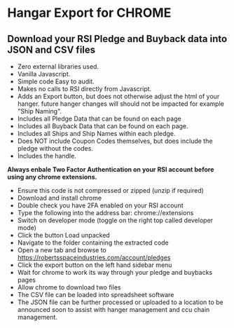 # Hangar Export for CHROME

## Download your RSI Pledge and Buyback data into JSON and CSV files

* Zero external libraries used.
* Vanilla Javascript.
* Simple code Easy to audit.
* Makes no calls to RSI directly from Javascript.
* Adds an Export button, but does not otherwise adjust the html of your hanger. future hanger changes will should not be impacted for example "Ship Naming".
* Includes all Pledge Data that can be found on each page
* Includes all Buyback Data that can be found on each page.
* Includes all Ships and Ship Names within each pledge.
* Does NOT include Coupon Codes themselves, but does include the pledge without the codes.
* Includes the handle.

**Always enbale Two Factor Authentication on your RSI account before using any chrome extensions.**

* Ensure this code is not compressed or zipped (unzip if required)
* Download and install chrome
* Double check you have 2FA enabled on your RSI account
* Type the following into the address bar: chrome://extensions
* Switch on developer mode (toggle on the right top called developer mode)
* Click the button Load unpacked
* Navigate to the folder containing the extracted code
* Open a new tab and browse to https://robertsspaceindustries.com/account/pledges
* Click the export button on the left hand sidebar menu
* Wait for chrome to work its way through your pledge and buybacks pages
* Allow chrome to download two files
* The CSV file can be loaded into spreadsheet software
* The JSON file can be further processed or uploaded to a location to be announced soon to assist with hanger management and ccu chain management.
